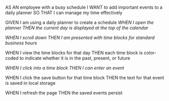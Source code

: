 AS AN employee with a busy schedule
I WANT to add important events to a daily planner
SO THAT I can manage my time effectively

GIVEN I am using a daily planner to create a schedule
*WHEN I open the planner*
*THEN the current day is displayed at the top of the calendar*

*WHEN I scroll down*
*THEN I am presented with time blocks for standard business hours*

WHEN I view the time blocks for that day
THEN each time block is color-coded to indicate whether it is in the past, present, or future

*WHEN I click into a time block*
*THEN I can enter an event*

WHEN I click the save button for that time block
THEN the text for that event is saved in local storage

WHEN I refresh the page
THEN the saved events persist